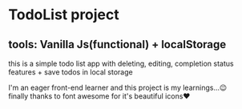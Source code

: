 # TodoList project

## tools: Vanilla Js(functional) + localStorage

this is a simple todo list app with deleting, editing, completion status features + save todos in local storage

I'm an eager front-end learner and this project is my learnings...😉  
finally thanks to font awesome for it's beautiful icons❤️
